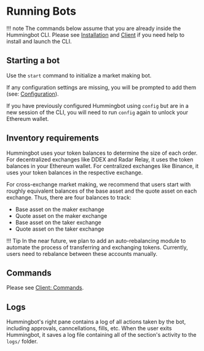 # Running Bots

!!! note
    The commands below assume that you are already inside the Hummingbot CLI. Please see [Installation](/installation) and [Client](/operation/client) if you need help to install and launch the CLI.

## Starting a bot

Use the `start` command to initialize a market making bot. 

If any configuration settings are missing, you will be prompted to add them (see: [Configuration](/operation/configuration/)). 

If you have previously configured Hummingbot using `config` but are in a new session of the CLI, you will need to run `config` again to unlock your Ethereum wallet.

## Inventory requirements

Hummingbot uses your token balances to determine the size of each order. For decentralized exchanges like DDEX and Radar Relay, it uses the token balances in your Ethereum wallet. For centralized exchanges like Binance, it uses your token balances in the respective exchange.

For cross-exchange market making, we recommend that users start with roughly equivalent balances of the base asset and the quote asset on each exchange. Thus, there are four balances to track:

* Base asset on the maker exchange
* Quote asset on the maker exchange
* Base asset on the taker exchange
* Quote asset on the taker exchange

!!! Tip
    In the near future, we plan to add an auto-rebalancing module to automate the process of transferring and exchanging tokens. Currently, users need to rebalance between these accounts manually.

## Commands

Please see [Client: Commands](/operation/client#commands).

## Logs

Hummingbot's right pane contains a log of all actions taken by the bot, including approvals, canncellations, fills, etc. When the user exits Hummingbot, it saves a log file containing all of the section's activity to the `logs/` folder.